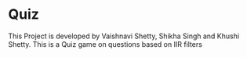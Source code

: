 # Quiz
This Project is developed by Vaishnavi Shetty, Shikha Singh and Khushi Shetty.
This is a Quiz game on questions based on IIR filters
